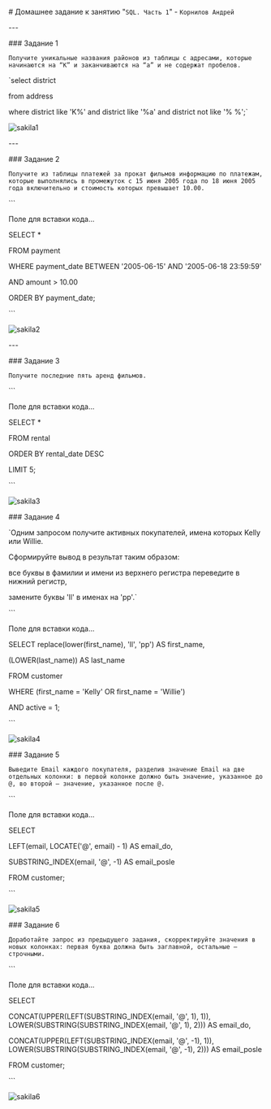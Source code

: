﻿\# Домашнее задание к занятию "`SQL. Часть 1`" - `Корнилов Андрей`


\---

\### Задание 1

`Получите уникальные названия районов из таблицы с адресами, которые начинаются на “K” и заканчиваются на “a” и не содержат пробелов.`

`select district

from address

where district like 'K%' 
and district like '%a'
and district not like '% %';`

![sakila1](https://github.com/AndreyTest010/sdb-homeworks/blob/main/sakila1.jpg)


\---

\### Задание 2

`Получите из таблицы платежей за прокат фильмов информацию по платежам, которые выполнялись в промежуток с 15 июня 2005 года по 18 июня 2005 года включительно и стоимость которых превышает 10.00.`


\```

Поле для вставки кода...

SELECT \*

FROM payment

WHERE payment\_date BETWEEN '2005-06-15' AND '2005-06-18 23:59:59'

AND amount > 10.00

ORDER BY payment\_date;

\```

![sakila2](https://github.com/AndreyTest010/sdb-homeworks/blob/main/sakila2.jpg)


\---

\### Задание 3

`Получите последние пять аренд фильмов.`


\```

Поле для вставки кода...

SELECT \*

FROM rental

ORDER BY rental\_date DESC

LIMIT 5;

\```

![sakila3](https://github.com/AndreyTest010/sdb-homeworks/blob/main/sakila3.jpg)

\### Задание 4

`Одним запросом получите активных покупателей, имена которых Kelly или Willie.

Сформируйте вывод в результат таким образом:

все буквы в фамилии и имени из верхнего регистра переведите в нижний регистр,

замените буквы 'll' в именах на 'pp'.`


\```

Поле для вставки кода...

SELECT replace(lower(first\_name), 'll', 'pp') AS first\_name,

(LOWER(last\_name)) AS last\_name

FROM customer

WHERE (first\_name = 'Kelly' OR first\_name = 'Willie')

AND active = 1;

\```

![sakila4](https://github.com/AndreyTest010/sdb-homeworks/blob/main/sakila4.jpg)

\### Задание 5

`Выведите Email каждого покупателя, разделив значение Email на две отдельных колонки: в первой колонке должно быть значение, указанное до @, во второй — значение, указанное после @.`


\```

Поле для вставки кода...

SELECT

LEFT(email, LOCATE('@', email) - 1) AS email\_do,

SUBSTRING\_INDEX(email, '@', -1) AS email\_posle

FROM customer;

\```

![sakila5](https://github.com/AndreyTest010/sdb-homeworks/blob/main/sakila5.jpg)


\### Задание 6

`Доработайте запрос из предыдущего задания, скорректируйте значения в новых колонках: первая буква должна быть заглавной, остальные — строчными.`


\```

Поле для вставки кода...

SELECT

CONCAT(UPPER(LEFT(SUBSTRING\_INDEX(email, '@', 1), 1)), LOWER(SUBSTRING(SUBSTRING\_INDEX(email, '@', 1), 2))) AS email\_do,

CONCAT(UPPER(LEFT(SUBSTRING\_INDEX(email, '@', -1), 1)), LOWER(SUBSTRING(SUBSTRING\_INDEX(email, '@', -1), 2))) AS email\_posle

FROM customer;

\```

![sakila6](https://github.com/AndreyTest010/sdb-homeworks/blob/main/sakila6.jpg)
